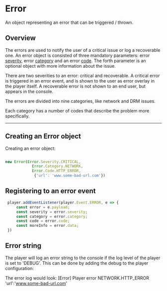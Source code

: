 # Error

An object representing an error that can be triggered / thrown.


## **Overview**

The errors are used to notify the user of a critical issue or log a recoverable one. An error object is consisted of three mandatory parameters: error [severity](severity), error [category](category) and an error [code](code). The forth parameter is an optional object with more information about the issue.

There are two severities to an error:
critical and recoverable.
A critical error is triggered in an error event, and is shown to the user as error overlay in the player itself.
A recoverable error is not shown to an end user, but appears in the console.

The errors are divided into nine categories, like network and DRM issues.

Each category has a number of codes that describe the problem more specifically.

---------

## **Creating an Error object**


Creating an error object:

```javascript

new Error(Error.Severity.CRITICAL,
		    Error.Category.NETWORK,
		    Error.Code.HTTP_ERROR,
		     {'url': 'www.some-bad-url.com'})
```


## Registering to an error event
```javascript
 player.addEventListener(player.Event.ERROR, e => {
	 const error = e.payload;
	 const severity = error.severity;
	 const category = error.category;
	 const code = error.code;
	 const moreInfo = error.data;
 })
```

## **Error string**

The player will log an error string to the console if the log level of the player is set to 'DEBUG'.
This can be done by adding the debug to the player configuration:

The error log would look:
[Error] Player error NETWORK.HTTP_ERROR 'url':'www.some-bad-url.com'

